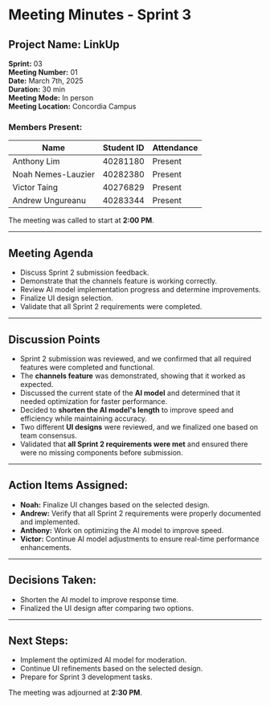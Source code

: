 # **Meeting Minutes - Sprint 3**

## **Project Name:** LinkUp  
**Sprint:** 03  
**Meeting Number:** 01  
**Date:** March 7th, 2025  
**Duration:** 30 min  
**Meeting Mode:** In person  
**Meeting Location:** Concordia Campus  

### **Members Present:**
| Name               | Student ID  | Attendance |
|--------------------|------------|------------|
| Anthony Lim       | 40281180    | Present    |
| Noah Nemes-Lauzier | 40282380    | Present    |
| Victor Taing      | 40276829    | Present    |
| Andrew Ungureanu  | 40283344    | Present    |

The meeting was called to start at **2:00 PM**.

---

## **Meeting Agenda**
- Discuss Sprint 2 submission feedback.
- Demonstrate that the channels feature is working correctly.
- Review AI model implementation progress and determine improvements.
- Finalize UI design selection.
- Validate that all Sprint 2 requirements were completed.

---

## **Discussion Points**
- Sprint 2 submission was reviewed, and we confirmed that all required features were completed and functional.
- The **channels feature** was demonstrated, showing that it worked as expected.
- Discussed the current state of the **AI model** and determined that it needed optimization for faster performance.
- Decided to **shorten the AI model's length** to improve speed and efficiency while maintaining accuracy.
- Two different **UI designs** were reviewed, and we finalized one based on team consensus.
- Validated that **all Sprint 2 requirements were met** and ensured there were no missing components before submission.

---

## **Action Items Assigned:**
- **Noah:** Finalize UI changes based on the selected design.
- **Andrew:** Verify that all Sprint 2 requirements were properly documented and implemented.
- **Anthony:** Work on optimizing the AI model to improve speed.
- **Victor:** Continue AI model adjustments to ensure real-time performance enhancements.

---

## **Decisions Taken:**
- Shorten the AI model to improve response time.
- Finalized the UI design after comparing two options.

---

## **Next Steps:**
- Implement the optimized AI model for moderation.
- Continue UI refinements based on the selected design.
- Prepare for Sprint 3 development tasks.

The meeting was adjourned at **2:30 PM**.
